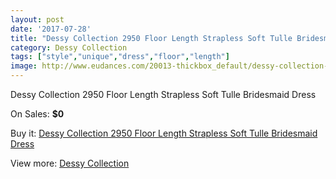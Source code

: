 ```yaml
---
layout: post
date: '2017-07-28'
title: "Dessy Collection 2950 Floor Length Strapless Soft Tulle Bridesmaid Dress"
category: Dessy Collection
tags: ["style","unique","dress","floor","length"]
image: http://www.eudances.com/20013-thickbox_default/dessy-collection-2950-floor-length-strapless-soft-tulle-bridesmaid-dress.jpg
---
```

Dessy Collection 2950 Floor Length Strapless Soft Tulle Bridesmaid Dress

On Sales: **$0**
<a href="https://www.eudances.com/en/dessy-collection/5992-dessy-collection-2950-floor-length-strapless-soft-tulle-bridesmaid-dress.html"><amp-img layout="responsive" width="600" height="600" src="//www.eudances.com/20013-thickbox_default/dessy-collection-2950-floor-length-strapless-soft-tulle-bridesmaid-dress.jpg" alt="Dessy Collection 2950 Floor Length Strapless Soft Tulle Bridesmaid Dress 0" /></a>
<a href="https://www.eudances.com/en/dessy-collection/5992-dessy-collection-2950-floor-length-strapless-soft-tulle-bridesmaid-dress.html"><amp-img layout="responsive" width="600" height="600" src="//www.eudances.com/20014-thickbox_default/dessy-collection-2950-floor-length-strapless-soft-tulle-bridesmaid-dress.jpg" alt="Dessy Collection 2950 Floor Length Strapless Soft Tulle Bridesmaid Dress 1" /></a>

Buy it: [Dessy Collection 2950 Floor Length Strapless Soft Tulle Bridesmaid Dress](https://www.eudances.com/en/dessy-collection/5992-dessy-collection-2950-floor-length-strapless-soft-tulle-bridesmaid-dress.html "Dessy Collection 2950 Floor Length Strapless Soft Tulle Bridesmaid Dress")

View more: [Dessy Collection](https://www.eudances.com/en/60-Dessy-Collection "Dessy Collection")